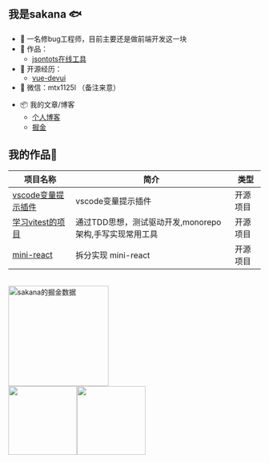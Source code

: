 ## 我是sakana :fish:

- :boy:  一名修bug工程师，目前主要还是做前端开发这一块
- :bookmark_tabs: 作品：
  + [jsontots在线工具](http://sakana-peng.gitee.io/jsontots/)
- :open_book: 开源经历：
  + [vue-devui](https://github.com/DevCloudFE/vue-devui)
- 💬 微信：mtx1125l （备注来意）
+ :package:  我的文章/博客
  + [个人博客](https://sakana-peng.gitee.io/peng-blog/)
  + [掘金](https://juejin.cn/user/1935603769810264/posts)


<h2>我的作品🚩</h2>

| 项目名称                                                      | 简介                                 | 类型     |
| ------------------------------------------------------------- | ------------------------------------ | -------- |
| <a href="https://github.com/sakanaovo/variable-prompt">vscode变量提示插件</a>      | vscode变量提示插件 | 开源项目 |
|  <a href="https://github.com/sakanaovo/private-kitchen">学习vitest的项目</a> | 通过TDD思想，测试驱动开发,monorepo架构,手写实现常用工具 |开源项目 |
|  <a href="https://github.com/sakanaovo/mini-react-ts">mini-react</a> | 拆分实现 mini-react |开源项目 |

<br />

<a href="https://github.com/sakanaovo/sakanaovo">
  <img
      src="https://4sdvg7tqbv.us.aircode.run/juejin?uid=1935603769810264&theme=dark"
      alt="sakana的掘金数据"
      height="200px"
    />
</a>

<br />
<img align="" height="137px" src="https://github-readme-stats.vercel.app/api?username=sakanaovo&hide_title=true&hide_border=true&show_icons=true&include_all_commits=true&line_height=21&bg_color=0,EC6C6C,FFD479,FFFC79,73FA79&theme=graywhite&locale=cn" /><img align="" height="137px" src="https://github-readme-stats.vercel.app/api/top-langs/?username=sakanaovo&hide_title=true&hide_border=true&layout=compact&bg_color=0,73FA79,73FDFF,D783FF&theme=graywhite&locale=cn" />


